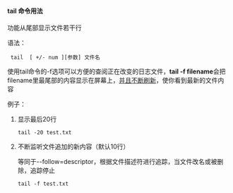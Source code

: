 #### tail 命令用法

功能从尾部显示文件若干行

语法：

```shell
 tail  [ +/- num ][参数] 文件名
```

使用tail命令的-f选项可以方便的查阅正在改变的日志文件，**tail -f filename**会把filename里最尾部的内容显示在屏幕上，<u>并且不断刷新</u>，使你看到最新的文件内容

例子：

1. 显示最后20行

   ```
   tail -20 test.txt
   ```

2. 不断监听文件追加的新内容（默认10行）

   等同于--follow=descriptor，根据文件描述符进行追踪，当文件改名或被删除，追踪停止

   ```shell
   tail -f test.txt
   
   ```

